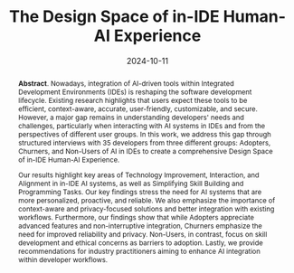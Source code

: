 ---
title: "The Design Space of in-IDE Human-AI Experience"
authors: '<i>Agnia Sergeyuk, Ekaterina Koshchenko, Ilya Zakharov, Timofey Bryksin, and Maliheh Izadi</i>'
status: "preprint"
collection: publications
permalink: /publications/2024-10-11-design-space-of-hax
date: 2024-10-11
venue: "<b>arXiv</b>"
pdf: 'https://arxiv.org/abs/2410.08676'
counter_id: 'P12'
abstract: "<p><b>Abstract</b>. Nowadays, integration of AI-driven tools within Integrated Development Environments (IDEs) is reshaping the software development lifecycle. Existing research highlights that users expect these tools to be efficient, context-aware, accurate, user-friendly, customizable, and secure. However, a major gap remains in understanding developers' needs and challenges, particularly when interacting with AI systems in IDEs and from the perspectives of different user groups. In this work, we address this gap through structured interviews with 35 developers from three different groups: Adopters, Churners, and Non-Users of AI in IDEs to create a comprehensive Design Space of in-IDE Human-AI Experience.</p><p>Our results highlight key areas of Technology Improvement, Interaction, and Alignment in in-IDE AI systems, as well as Simplifying Skill Building and Programming Tasks. Our key findings stress the need for AI systems that are more personalized, proactive, and reliable. We also emphasize the importance of context-aware and privacy-focused solutions and better integration with existing workflows. Furthermore, our findings show that while Adopters appreciate advanced features and non-interruptive integration, Churners emphasize the need for improved reliability and privacy. Non-Users, in contrast, focus on skill development and ethical concerns as barriers to adoption. Lastly, we provide recommendations for industry practitioners aiming to enhance AI integration within developer workflows.</p>"
---